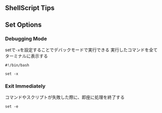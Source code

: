 ShellScript Tips
-------

## Set Options

### Debugging Mode

setで`-x`を設定することでデバックモードで実行できる 
実行したコマンドを全てターミナルに表示する

```
#!/bin/bash

set -x
```

### Exit Immediately

コマンドやスクリプトが失敗した際に、即座に処理を終了する

```
set -e
```